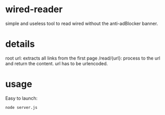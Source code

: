 # wired-reader
simple and useless tool to read wired without the anti-adBlocker  banner. 

# details

root url: extracts all links from the first page
/read/{url}:  process to the url and return the content. url has to be urlencoded.


# usage

Easy to launch:

    node server.js

